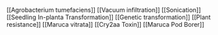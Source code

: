[[Agrobacterium tumefaciens]]
[[Vacuum infiltration]]
[[Sonication]]
[[Seedling In-planta Transformation]]
[[Genetic transformation]]
[[Plant resistance]]
[[Maruca vitrata]]
[[Cry2aa Toxin]]
[[Maruca Pod Borer]]
